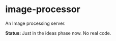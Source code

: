 image-processor
===============

An Image processing server.

**Status:**  Just in the ideas phase now. No real code.
